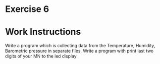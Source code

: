 # Exercise 6

# Work Instructions

Write a program which is collecting data from the Temperature, Humidity, Barometric pressure in separate files. Write a program with print last two digits of your MN to the led display
